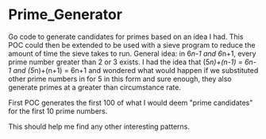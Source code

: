 # Prime_Generator
Go code to generate candidates for primes based on an idea I had. This POC could then be extended to be used with a sieve program to reduce the amount of time the sieve takes to run. 
General idea: in 6*n-1 and 6*n+1, every prime number greater than 2 or 3 exists. 
I had the idea that (5*n)+(n-1) = 6n-1 and (5*n)+(n+1) = 6n+1 and wondered what would happen if we substituted other prime numbers in for 5 in this form and sure enough, they also generate primes at a greater than circumstance rate. 

First POC generates the first 100 of what I would deem "prime candidates" for the first 10 prime numbers. 

This should help me find any other interesting patterns. 
